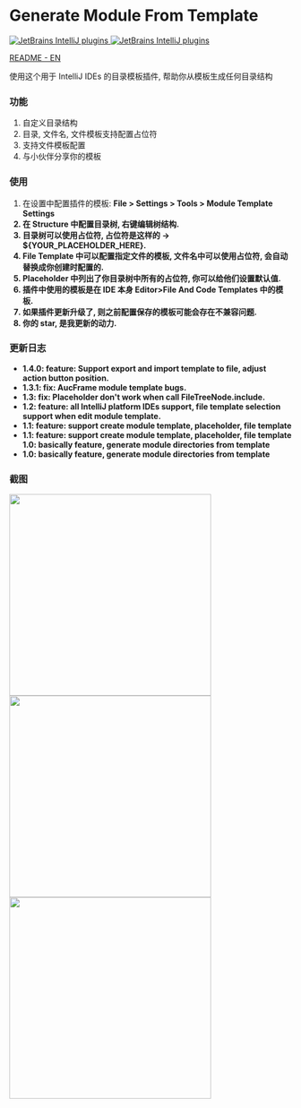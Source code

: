 # Generate Module From Template

[![JetBrains IntelliJ plugins](https://img.shields.io/jetbrains/plugin/d/13586-generate-module-from-template) ](https://plugins.jetbrains.com/plugin/13586-generate-module-from-template)
[![JetBrains IntelliJ plugins](https://img.shields.io/jetbrains/plugin/v/13586-generate-module-from-template) ](https://plugins.jetbrains.com/plugin/13586-generate-module-from-template)

[README - EN](https://github.com/dengzii/GenerateModuleFromTemplate/blob/master/README.md)

使用这个用于 IntelliJ IDEs 的目录模板插件, 帮助你从模板生成任何目录结构

### 功能
1. 自定义目录结构
2. 目录, 文件名, 文件模板支持配置占位符
3. 支持文件模板配置
4. 与小伙伴分享你的模板

### 使用
1. 在设置中配置插件的模板: <b>File > Settings > Tools > Module Template Settings
2. 在 Structure 中配置目录树, 右键编辑树结构.
3. 目录树可以使用占位符, 占位符是这样的 -> <b>${YOUR_PLACEHOLDER_HERE}.
4. File Template 中可以配置指定文件的模板, 文件名中可以使用占位符, 会自动替换成你创建时配置的.
5. Placeholder 中列出了你目录树中所有的占位符, 你可以给他们设置默认值.
6. 插件中使用的模板是在 IDE 本身 Editor>File And Code Templates 中的模板.
7. 如果插件更新升级了, 则之前配置保存的模板可能会存在不兼容问题.
8. 你的 star, 是我更新的动力.

### 更新日志
- 1.4.0: feature: Support export and import template to file, adjust action button position.
- 1.3.1: fix: AucFrame module template bugs.
- 1.3: fix: Placeholder don't work when call FileTreeNode.include.
- 1.2: feature: all IntelliJ platform IDEs support, file template selection support when edit module template.
- 1.1: feature: support create module template, placeholder, file template
- 1.1: feature: support create module template, placeholder, file template 1.0: basically feature, generate module directories from template
- 1.0: basically feature, generate module directories from template

### 截图
<img src="https://raw.githubusercontent.com/dengzii/GenerateModuleFromTemplate/master/screenshot/main.png" height="360">
<img src="https://raw.githubusercontent.com/dengzii/GenerateModuleFromTemplate/master/screenshot/preview.png" height="360">
<img src="https://raw.githubusercontent.com/dengzii/GenerateModuleFromTemplate/master/screenshot/settings.png" height="360">
